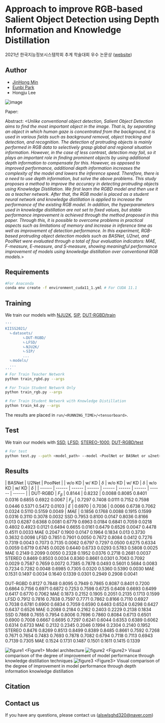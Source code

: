 # Approach to improve RGB-based Salient Object Detection using Depth Information and Knowledge Distillation
2021년 한국지능정보시스템학회 추계 학술대회 우수 논문상 ([website](http://www.kiiss.or.kr/conference/conf/sub05.html))

## Author
* [JinHong Min](https://github.com/alswlsghd320)
* [Eunbi Park](https://github.com/bluvory)
* Hongju Lee

![image](docs/figure2.png)

Paper: *<upload later>*<br>

Abstract: *<Unlike conventional object detection, Salient Object Detection aims to find the most important object in the image. That is, by separating an object in which human gaze is concentrated from the background, it is used in various fields such as background removal, object tracking and detection, and recognition. The detection of protruding objects is mainly performed in RGB data to selectively grasp global and regional situation information. However, in the case of less contrast, detection may fail, so it plays an important role in finding prominent objects by using additional depth information to compensate for this. However, as opposed to improved performance, additional depth information increases the complexity of the model and lowers the inference speed. Therefore, there is a need to use depth information, but solve the above problems. This study proposes a method to improve the accuracy in detecting protruding objects using Knowledge Distillation. We first learn the RGBD model and then use it as a teacher network. After that, the RGB model is placed as a student neural network and knowledge distillation is applied to increase the performance of the existing RGB model. In addition, the hyperparameters used in knowledge distillation are not set to fixed values, but stable performance improvement is achieved through the method proposed in this paper. Through this, it is possible to overcome problems in practical aspects such as limitations of memory and increase in inference time as well as improvement of detection performance. In this experiment, RGB-based protruding object detection models such as BASNet, U2net, and PoolNet were evaluated through a total of four evaluation indicators: MAE, F-measure, E-measure, and S-measure, showing meaningful performance improvement of models using knowledge distillation over conventional RGB models.*><br>

## Requirements
```.bash
#For Anaconda
conda env create -f environment_cuda11_1.yml # For CUDA 11.1
```

## Training
We train our models with
  [NJU2K](https://paperswithcode.com/dataset/nju2k),
  [SIP](https://paperswithcode.com/dataset/sip),
  [DUT-RGBD/train]()

```.bash
'''
KIISS2021/
  ㄴdatasets/
        ㄴDUT-RGBD/
        ㄴLFSD/
        ㄴNJU2K/
        ㄴSIP/
        ...
  ㄴmodels/
  ...
'''
# For Train Teacher Network
python train_rgbd.py --args

# For Train Student Network Only
python train_rgb.py --args

# For Train Student Network with Knowledge Distillation
python train_kd.py --args
```

The results are placed in `run/<RUNNING_TIME>/<tensorboard>`. 

## Test

We train our models with
  [SSD](),
  [LFSD](https://paperswithcode.com/dataset/lfsd),
  [STEREO-1000](),
  [DUT-RGBD/test]()

```.bash
# For test
python test.py --path <model_path> --model <PoolNet or BASNet or u2net> --dataset <test_dataset> ...
```

## Results
| BASNet | U2Net | PoolNet |
| w/o KD | w/ KD | $\delta$ | w/o KD | w/ KD | $\delta$ | w/o KD | w/ KD | $\delta$ |
| ------ | ------ | ------ | ------ | ------ | ------ | ------ | ------ | ------ |
| DUT-RGBD | $F_{\beta}$ | 0.8144 | 0.8232 | 0.0088	0.8085	0.8401	0.0316	0.6855	0.6922	0.0067
| $F_{\beta}$ | 0.7297	0.7408	0.0111	0.7152	0.7598	0.0446	0.5371	0.5472	0.0103
| $E$ | 0.6970 | 0.7036 |	0.0066	0.6738	0.7062	0.0324	0.5110	0.5159	0.0049
| $MAE$ | 0.1856	0.1768	0.0088	0.1915	0.1599	0.0316	0.3110	0.3078	0.0032
SSD		0.7953	0.8100	0.0147	0.8036	0.8166	0.013	0.6287	0.6368	0.0081
 		0.6779	0.6963	0.0184	0.6841	0.7059	0.0218	0.4802	0.4923	0.0121
 		0.6494	0.6655	0.0161	0.6479	0.6526	0.0047	0.4478	0.4511	0.0033
 	MAE 	0.2047	0.1900	0.0147	0.1964	0.1834	0.013	0.3730	0.3632	0.0098
LFSD		0.7851	0.7901	0.0050	0.7672	0.8084	0.0412	0.7276	0.7319	0.0043
 		0.7073	0.7135	0.0062	0.6797	0.7297	0.0500	0.6275	0.6334	0.0059
 		0.6719	0.6745	0.0026	0.6440	0.6733	0.0293	0.5783	0.5808	0.0025
 	MAE 	0.2149	0.2099	0.0050	0.2328	0.1952	0.0376	0.2718	0.2681	0.0037
STEREO		0.8469	0.8503	0.0034	0.8360	0.8661	0.0301	0.7063	0.7092	0.0029
 		0.7587	0.7659	0.0072	0.7385	0.7878	0.0493	0.5601	0.5684	0.0083
 		0.7234	0.7282	0.0048	0.6985	0.7305	0.0320	0.5360	0.5390	0.0030
 	MAE 	0.1531	0.1497	0.0034	0.1640	0.1339	0.0301	0.2949	0.2908	0.0041

  
DUT-RGBD		0.8127	0.7848	0.8095	0.7949	0.7865	0.8087	0.8401
 		0.7200	0.6864	0.7156	0.6971	0.6872	0.7253	0.7598
 		0.6725	0.6408	0.6693	0.6499	0.6417	0.6770	0.7062
 	MAE 	0.1873	0.2152	0.1905	0.2051	0.2135	0.1713	0.1599
LFSD		0.7912	0.7816	0.7838	0.7597	0.7771	0.7862	0.8166
 		0.7110	0.6927	0.7038	0.6781	0.6900	0.6834	0.7059
 		0.6590	0.6463	0.6524	0.6298	0.6427	0.6437	0.6526
 	MAE 	0.2088	0.2184	0.2162	0.2403	0.2229	0.2138	0.1834
SSD		0.7868	0.7655	0.7954	0.8006	0.7696	0.7860	0.8084
 		0.6713	0.6501	0.6900	0.7008	0.6667	0.6695	0.7297
 		0.6241	0.6044	0.6353	0.6389	0.6062	0.6314	0.6733
 	MAE 	0.2132	0.2345	0.2046	0.1994	0.2304	0.2140	0.1952
STEREO		0.8476	0.8269	0.8513	0.8499	0.8389	0.8485	0.8661
 		0.7592	0.7268	0.7671	0.7654	0.7483	0.7693	0.7878
 		0.7082	0.6794	0.7118	0.7113	0.6943	0.7139	0.7305
 	MAE 	0.1524	0.1731	0.1487	0.1501	0.1611	0.1415	0.1339

![figure1](https://github.com/alswlsghd320/KIISS2021/blob/main/figure/figure1.png)
\<Figure1\> Model architecture
![figure2](https://github.com/alswlsghd320/KIISS2021/blob/main/figure/figure2.png)
\<Figure2\> Visual comparison of the degree of improvement of model performance through knowledge distillation techniques
![figure3](https://github.com/alswlsghd320/KIISS2021/blob/main/figure/figure3.png)
\<Figure3\> Visual comparison of the degree of improvement in model performance through depth information knowledge distillation

## Citation

## Contact us
If you have any questions, please contact us (alswlsghd320@naver.com)
